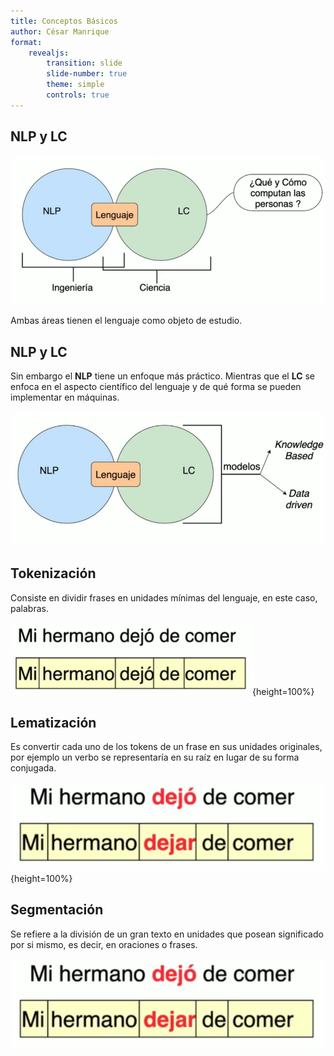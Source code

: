```yaml
---
title: Conceptos Básicos
author: César Manrique
format: 
    revealjs:
        transition: slide
        slide-number: true
        theme: simple
        controls: true
---
```


## NLP y LC

![](resources/diagrama2.png)

Ambas áreas tienen el lenguaje como objeto de estudio.

## NLP y LC

Sin embargo el **NLP** tiene un enfoque más práctico. Mientras que el **LC** se enfoca en el aspecto científico del lenguaje y de qué forma se pueden implementar en máquinas.

![](resources/diagrama3.png)

<!-- ## NLP (_Natural Language Processing_)

## LC (_Language Computational_) -->

## Tokenización

Consiste en dividir frases en unidades mínimas del lenguaje, en este caso, palabras.

![Ejemplo de tokenización.](resources/tokenizacion.png){height=100%}

## Lematización

Es convertir cada uno de los tokens de un frase en sus unidades originales, por ejemplo un verbo se representaría en su raíz en lugar de su forma conjugada.

![Ejemplo de lematización](resources/lematizacion.png){height=100%}

## Segmentación

Se refiere a la división de un gran texto en unidades que posean significado por si mismo, es decir, en oraciones o frases.

![Ejemplo de lematización](resources/lematizacion.png)